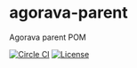 # agorava-parent
Agorava parent POM

[![Circle CI](https://circleci.com/gh/agorava/agorava-parent.svg?style=svg)](https://circleci.com/gh/agorava/agorava-parent) 
[![License](http://img.shields.io/badge/license-Apache2-red.svg)](http://opensource.org/licenses/apache-2.0)
